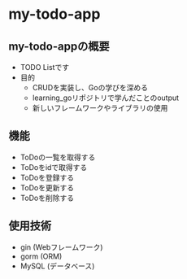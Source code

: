 # my-todo-app

## my-todo-appの概要
- TODO Listです
- 目的
  - CRUDを実装し、Goの学びを深める
  - learning_goリポジトリで学んだことのoutput
  - 新しいフレームワークやライブラリの使用

## 機能

- ToDoの一覧を取得する
- ToDoをidで取得する
- ToDoを登録する
- ToDoを更新する
- ToDoを削除する

## 使用技術

- gin (Webフレームワーク)
- gorm (ORM)
- MySQL (データベース)